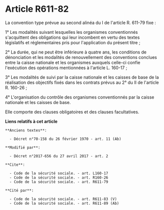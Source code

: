 # Article R611-82

La convention type prévue au second alinéa du I de l'article R. 611-79 fixe : 

1° Les modalités suivant lesquelles les organismes conventionnés s'acquittent des obligations qui leur incombent en vertu des
textes législatifs et réglementaires pris pour l'application du présent titre ; 

2° La durée, qui ne peut être inférieure à quatre ans, les conditions de dénonciation et les modalités de renouvellement des
conventions conclues entre la caisse nationale et les organismes auxquels celle-ci confie l'exécution des opérations
mentionnées à l'article L. 160-17 ; 

3° Les modalités de suivi par la caisse nationale et les caisses de base de la réalisation des objectifs fixés dans les
contrats prévus au 2° du II de l'article R. 160-26 ; 

4° L'organisation du contrôle des organismes conventionnés par la caisse nationale et les caisses de base. 

Elle comporte des clauses obligatoires et des clauses facultatives.

**Liens relatifs à cet article**

	**Anciens textes**:

	  - Décret n°70-158 du 26 février 1970 - art. 11 (Ab)

	**Modifié par**:

	  - Décret n°2017-656 du 27 avril 2017 - art. 2

	**Cite**:

	  - Code de la sécurité sociale. - art. L160-17
	  - Code de la sécurité sociale. - art. R160-26
	  - Code de la sécurité sociale. - art. R611-79

	**Cité par**:

	  - Code de la sécurité sociale. - art. R611-83 (V)
	  - Code de la sécurité sociale. - art. R611-89 (Ab)
